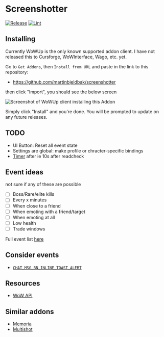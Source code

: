 # Screenshotter
[![Release](https://github.com/martinbjeldbak/screenshotter/actions/workflows/release.yml/badge.svg)](https://github.com/martinbjeldbak/screenshotter/actions/workflows/release.yml)
[![Lint](https://github.com/martinbjeldbak/screenshotter/actions/workflows/lint.yml/badge.svg)](https://github.com/martinbjeldbak/screenshotter/actions/workflows/lint.yml)


## Installing

Currently WoWUp is the only known supported addon client. I have not released
this to Cursforge, WoWInterface, Wago, etc. yet.

Go to `Get Addons`, then `Install from URL` and paste in the link to this
repository:

- <https://github.com/martinbjeldbak/screenshotter>

then click "Import", you should see the below screen

![Screenshot of WoWUp client installing this Addon](https://github.com/martinbjeldbak/screenshotter/assets/823316/25b92bbd-03aa-422d-abe9-10f68a0b1752)

Simply click "Install" and you're done. You will be prompted to update on any future releases.

## TODO

- UI Button: Reset all event state
- Settings are global: make profile or chracter-specific bindings
- [Timer](https://wowpedia.fandom.com/wiki/API_C_Timer.After) after ie 10s after readcheck

## Event ideas

not sure if any of these are possible

- [ ] Boss/Rare/elite kills
- [ ] Every x minutes
- [ ] When close to a friend
- [ ] When emoting with a friend/target
- [ ] When emoting at all
- [ ] Low health
- [ ] Trade windows

Full event list [here](https://wowwiki-archive.fandom.com/wiki/Events_A-Z_(full_list))

## Consider events

- [`CHAT_MSG_BN_INLINE_TOAST_ALERT`](https://wowpedia.fandom.com/wiki/CHAT_MSG_BN_INLINE_TOAST_ALERT)

## Resources

- [WoW API](https://github.com/Gethe/wow-ui-source)

## Similar addons

- [Memoria](https://www.curseforge.com/wow/addons/memoria)
- [Multishot](https://www.wowinterface.com/downloads/info9590-MultishotScreenshot.html)
